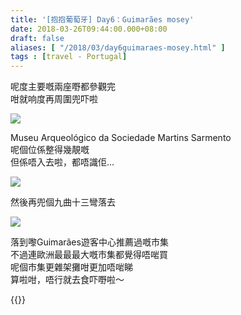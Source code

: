 ```yaml
---
title: '[抱抱葡萄牙] Day6：Guimarães mosey'
date: 2018-03-26T09:44:00.000+08:00
draft: false
aliases: [ "/2018/03/day6guimaraes-mosey.html" ]
tags : [travel - Portugal]
---
```


呢度主要嘅兩座嘢都參觀完  
咁就响度再周圍兜吓啦  

[![](https://c1.staticflickr.com/1/799/26137113297_aae8a122b1_z.jpg)](https://c1.staticflickr.com/1/799/26137113297_aae8a122b1_z.jpg)

Museu Arqueológico da Sociedade Martins Sarmento  
呢個位係整得幾靚嘅  
但係唔入去啦，都唔識佢...  

[![](https://c1.staticflickr.com/1/819/39198718000_459daba191_z.jpg)](https://c1.staticflickr.com/1/819/39198718000_459daba191_z.jpg)

然後再兜個九曲十三彎落去  

[![](https://c1.staticflickr.com/5/4788/39198714740_9808f94b72_z.jpg)](https://c1.staticflickr.com/5/4788/39198714740_9808f94b72_z.jpg)

落到嚟Guimarães遊客中心推薦過嘅市集  
不過連歐洲最最最大嘅市集都覺得唔啱買  
呢個市集更雜架攤咁更加唔啱睇  
算啦咁，唔行就去食吓嘢啦～  
  

{{<portugal>}}  
